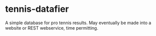 tennis-datafier
===============

A simple database for pro tennis results. May eventually be made
into a website or REST webservice, time permitting.
